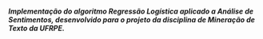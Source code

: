 ##### Implementação do algoritmo Regressão Logística aplicado a Análise de Sentimentos, desenvolvido para o projeto da disciplina de Mineração de Texto da UFRPE. #####
